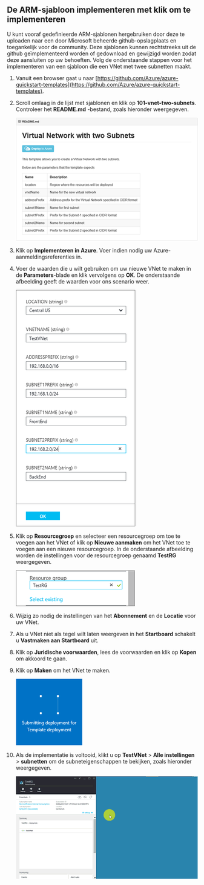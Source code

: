 ## De ARM-sjabloon implementeren met klik om te implementeren

U kunt vooraf gedefinieerde ARM-sjablonen hergebruiken door deze te uploaden naar een door Microsoft beheerde github-opslagplaats en toegankelijk voor de community. Deze sjablonen kunnen rechtstreeks uit de github geïmplementeerd worden of gedownload en gewijzigd worden zodat deze aansluiten op uw behoeften. Volg de onderstaande stappen voor het implementeren van een sjabloon die een VNet met twee subnetten maakt.

1. Vanuit een browser gaat u naar [https://github.com/Azure/azure-quickstart-templates](https://github.com/Azure/azure-quickstart-templates).
2. Scroll omlaag in de lijst met sjablonen en klik op **101-vnet-two-subnets**. Controleer het **README.md** -bestand, zoals hieronder weergegeven.

    ![READEME.md-bestand in github](./media/virtual-networks-create-vnet-arm-template-click-include/figure1.png)

3. Klik op **Implementeren in Azure**. Voer indien nodig uw Azure-aanmeldingsreferenties in. 
4. Voer de waarden die u wilt gebruiken om uw nieuwe VNet te maken in de **Parameters**-blade en klik vervolgens op **OK**. De onderstaande afbeelding geeft de waarden voor ons scenario weer.

    ![ARM-sjabloonparameters](./media/virtual-networks-create-vnet-arm-template-click-include/figure2.png)

4. Klik op **Resourcegroep** en selecteer een resourcegroep om toe te voegen aan het VNet of klik op **Nieuwe aanmaken** om het VNet toe te voegen aan een nieuwe resourcegroep. In de onderstaande afbeelding worden de instellingen voor de resourcegroep genaamd **TestRG** weergegeven.

    ![Resourcegroep](./media/virtual-networks-create-vnet-arm-template-click-include/figure3.png)

5. Wijzig zo nodig de instellingen van het **Abonnement** en de **Locatie** voor uw VNet.
6. Als u VNet niet als tegel wilt laten weergeven in het **Startboard** schakelt u **Vastmaken aan Startboard** uit.
5. Klik op **Juridische voorwaarden**, lees de voorwaarden en klik op **Kopen** om akkoord te gaan. 
6. Klik op **Maken** om het VNet te maken.

    ![Tegel implementatie in Preview Portal verzenden](./media/virtual-networks-create-vnet-arm-template-click-include/figure4.png)

7. Als de implementatie is voltooid, klikt u op **TestVNet** > **Alle instellingen** > **subnetten** om de subneteigenschappen te bekijken, zoals hieronder weergegeven.

    ![VNet maken in de Preview Portal](./media/virtual-networks-create-vnet-arm-template-click-include/figure5.gif)

<!--HONumber=Sep16_HO3-->


